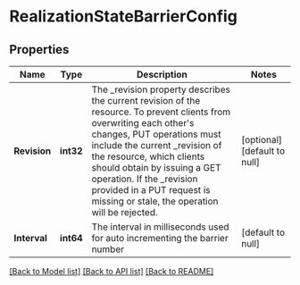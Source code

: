 # RealizationStateBarrierConfig

## Properties
Name | Type | Description | Notes
------------ | ------------- | ------------- | -------------
**Revision** | **int32** | The _revision property describes the current revision of the resource. To prevent clients from overwriting each other&#x27;s changes, PUT operations must include the current _revision of the resource, which clients should obtain by issuing a GET operation. If the _revision provided in a PUT request is missing or stale, the operation will be rejected. | [optional] [default to null]
**Interval** | **int64** | The interval in milliseconds used for auto incrementing the barrier number  | [default to null]

[[Back to Model list]](../README.md#documentation-for-models) [[Back to API list]](../README.md#documentation-for-api-endpoints) [[Back to README]](../README.md)

